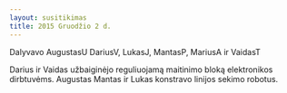 ```yaml
---
layout: susitikimas
title: 2015 Gruodžio 2 d.
---
```

Dalyvavo AugustasU DariusV, LukasJ, MantasP, MariusA ir VaidasT 


Darius ir Vaidas užbaiginėjo reguliuojamą maitinimo bloką elektronikos dirbtuvėms.
Augustas Mantas ir Lukas konstravo linijos sekimo robotus.


